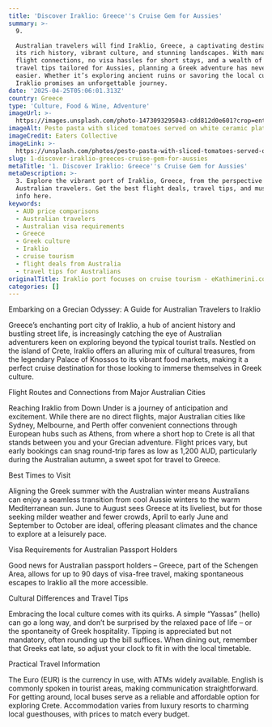 ```yaml
---
title: 'Discover Iraklio: Greece''s Cruise Gem for Aussies'
summary: >-
  9. 

  Australian travelers will find Iraklio, Greece, a captivating destination with
  its rich history, vibrant culture, and stunning landscapes. With manageable
  flight connections, no visa hassles for short stays, and a wealth of practical
  travel tips tailored for Aussies, planning a Greek adventure has never been
  easier. Whether it’s exploring ancient ruins or savoring the local cuisine,
  Iraklio promises an unforgettable journey.
date: '2025-04-25T05:06:01.313Z'
country: Greece
type: 'Culture, Food & Wine, Adventure'
imageUrl: >-
  https://images.unsplash.com/photo-1473093295043-cdd812d0e601?crop=entropy&cs=tinysrgb&fit=max&fm=jpg&ixid=M3w3Mzk5OTB8MHwxfHNlYXJjaHwxfHwxMS4lMjBHcmVlY2UlMjAxMy4lMjBDdWx0dXJlJTJDJTIwRm9vZCUyMCUyNiUyMFdpbmUlMkMlMjBBZHZlbnR1cmUlMjB0cmF2ZWwlMjBsYW5kc2NhcGV8ZW58MHwwfHx8MTc0NTU1NzU2MXww&ixlib=rb-4.0.3&q=80&w=1080
imageAlt: Pesto pasta with sliced tomatoes served on white ceramic plate
imageCredit: Eaters Collective
imageLink: >-
  https://unsplash.com/photos/pesto-pasta-with-sliced-tomatoes-served-on-white-ceramic-plate-12eHC6FxPyg
slug: 1-discover-iraklio-greeces-cruise-gem-for-aussies
metaTitle: '1. Discover Iraklio: Greece''s Cruise Gem for Aussies'
metaDescription: >-
  3. Explore the vibrant port of Iraklio, Greece, from the perspective of
  Australian travelers. Get the best flight deals, travel tips, and must-know
  info here.
keywords:
  - AUD price comparisons
  - Australian travelers
  - Australian visa requirements
  - Greece
  - Greek culture
  - Iraklio
  - cruise tourism
  - flight deals from Australia
  - travel tips for Australians
originalTitle: Iraklio port focuses on cruise tourism - eKathimerini.com
categories: []
---
```

Embarking on a Grecian Odyssey: A Guide for Australian Travelers to Iraklio

Greece’s enchanting port city of Iraklio, a hub of ancient history and bustling street life, is increasingly catching the eye of Australian adventurers keen on exploring beyond the typical tourist trails. Nestled on the island of Crete, Iraklio offers an alluring mix of cultural treasures, from the legendary Palace of Knossos to its vibrant food markets, making it a perfect cruise destination for those looking to immerse themselves in Greek culture.

Flight Routes and Connections from Major Australian Cities

Reaching Iraklio from Down Under is a journey of anticipation and excitement. While there are no direct flights, major Australian cities like Sydney, Melbourne, and Perth offer convenient connections through European hubs such as Athens, from where a short hop to Crete is all that stands between you and your Grecian adventure. Flight prices vary, but early bookings can snag round-trip fares as low as 1,200 AUD, particularly during the Australian autumn, a sweet spot for travel to Greece.

Best Times to Visit

Aligning the Greek summer with the Australian winter means Australians can enjoy a seamless transition from cool Aussie winters to the warm Mediterranean sun. June to August sees Greece at its liveliest, but for those seeking milder weather and fewer crowds, April to early June and September to October are ideal, offering pleasant climates and the chance to explore at a leisurely pace.

Visa Requirements for Australian Passport Holders

Good news for Australian passport holders – Greece, part of the Schengen Area, allows for up to 90 days of visa-free travel, making spontaneous escapes to Iraklio all the more accessible.

Cultural Differences and Travel Tips

Embracing the local culture comes with its quirks. A simple “Yassas” (hello) can go a long way, and don’t be surprised by the relaxed pace of life – or the spontaneity of Greek hospitality. Tipping is appreciated but not mandatory, often rounding up the bill suffices. When dining out, remember that Greeks eat late, so adjust your clock to fit in with the local timetable.

Practical Travel Information

The Euro (EUR) is the currency in use, with ATMs widely available. English is commonly spoken in tourist areas, making communication straightforward. For getting around, local buses serve as a reliable and affordable option for exploring Crete. Accommodation varies from luxury resorts to charming local guesthouses, with prices to match every budget.
